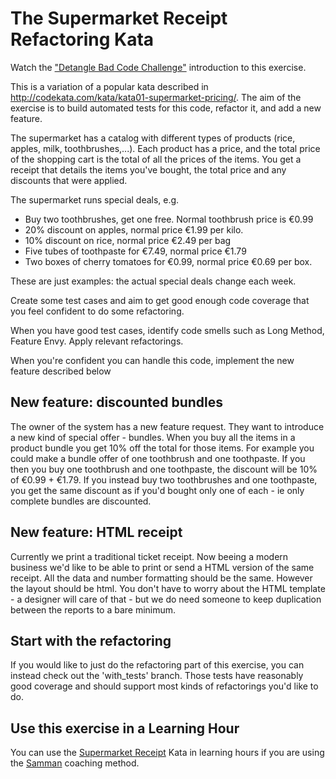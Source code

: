 # The Supermarket Receipt Refactoring Kata

Watch the ["Detangle Bad Code Challenge"](https://youtu.be/EWB-VhEUoHE) introduction to this exercise.

This is a variation of a popular kata described in http://codekata.com/kata/kata01-supermarket-pricing/. The aim of the exercise is to build automated tests for this code, refactor it, and add a new feature. 

The supermarket has a catalog with different types of products (rice, apples, milk, toothbrushes,...). Each product has a price, and the total price of the shopping cart is the total of all the prices of the items. You get a receipt that details the items you've bought, the total price and any discounts that were applied.

The supermarket runs special deals, e.g.
 - Buy two toothbrushes, get one free. Normal toothbrush price is €0.99
 - 20% discount on apples, normal price €1.99 per kilo.
 - 10% discount on rice, normal price €2.49 per bag
 - Five tubes of toothpaste for €7.49, normal price €1.79
 - Two boxes of cherry tomatoes for €0.99, normal price €0.69 per box.

These are just examples: the actual special deals change each week.

Create some test cases and aim to get good enough code coverage that you feel confident to do some refactoring.

When you have good test cases, identify code smells such as Long Method, Feature Envy. Apply relevant refactorings.

When you're confident you can handle this code, implement the new feature described below

## New feature: discounted bundles

The owner of the system has a new feature request. They want to introduce a new kind of special offer - bundles. When you buy all the items in a product bundle
you get 10% off the total for those items. For example you could make a bundle offer of one toothbrush and one toothpaste. If you then you buy one toothbrush and one toothpaste, the discount will be 10% of €0.99 + €1.79. If you instead buy two toothbrushes and one toothpaste, you get the same discount as if you'd bought only one of each - ie only complete bundles are discounted.

## New feature: HTML receipt

Currently we print a traditional ticket receipt. Now beeing a modern business we'd
like to be able to print or send a HTML version of the same receipt. All the data 
and number formatting should be the same. However the layout should be html. 
You don't have to worry about the HTML template - a designer will care of that - but 
we do need someone to keep duplication between the reports to a bare minimum.

## Start with the refactoring

If you would like to just do the refactoring part of this exercise, you can instead check out the 'with_tests' branch. 
Those tests have reasonably good coverage and should support most kinds of refactorings you'd like to do.

## Use this exercise in a Learning Hour

You can use the [Supermarket Receipt](https://sammancoaching.org/kata_descriptions/supermarket_receipt.html) Kata in learning hours if you are using the [Samman](https://sammancoaching.org) coaching method.
